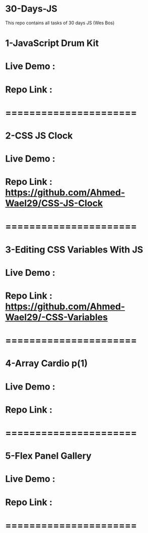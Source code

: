 # 30-Days-JS
This repo contains all tasks of 30 days JS (Wes Bos)
# #######################################################
# 1-JavaScript Drum Kit
# Live Demo : 
# Repo Link : 
# ======================
# 2-CSS JS Clock
# Live Demo : 
# Repo Link : https://github.com/Ahmed-Wael29/CSS-JS-Clock
# ======================
# 3-Editing CSS Variables With JS
# Live Demo : 
# Repo Link : https://github.com/Ahmed-Wael29/-CSS-Variables
# ======================
# 4-Array Cardio p(1)
# Live Demo : 
# Repo Link : 
# ======================
# 5-Flex Panel Gallery
# Live Demo : 
# Repo Link : 
# ======================
